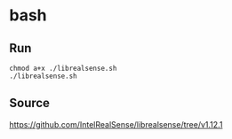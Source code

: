 # bash

## Run

    chmod a+x ./librealsense.sh
    ./librealsense.sh

## Source   
https://github.com/IntelRealSense/librealsense/tree/v1.12.1
